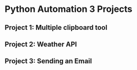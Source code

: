 # Python Automation 3 Projects

## Project 1: Multiple clipboard tool

## Project 2: Weather API

## Project 3: Sending an Email

